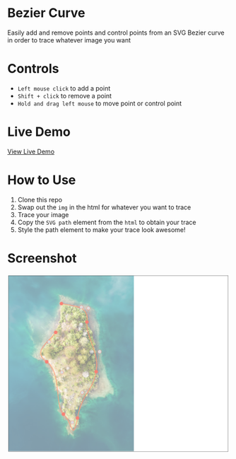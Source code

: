 # Bezier Curve

Easily add and remove points and control points from an SVG Bezier curve in order to trace whatever image you want

# Controls

- `Left mouse click` to add a point
- `Shift + click` to remove a point
- `Hold and drag left mouse` to move point or control point

# Live Demo

[View Live Demo](https://strawstack.github.io/BezierCurveTool/)

# How to Use

1. Clone this repo
2. Swap out the `img` in the html for whatever you want to trace
3. Trace your image
4. Copy the `SVG path` element from the `html` to obtain your trace
5. Style the path element to make your trace look awesome!

# Screenshot

[![](./Screenshot.png)](https://strawstack.github.io/BezierCurveTool/)
